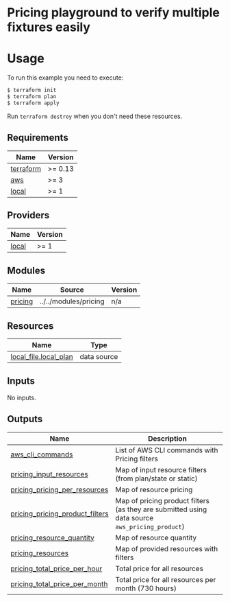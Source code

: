 # Pricing playground to verify multiple fixtures easily

# Usage

To run this example you need to execute:

```bash
$ terraform init
$ terraform plan
$ terraform apply
```

Run `terraform destroy` when you don't need these resources.

<!-- BEGINNING OF PRE-COMMIT-TERRAFORM DOCS HOOK -->
## Requirements

| Name | Version |
|------|---------|
| <a name="requirement_terraform"></a> [terraform](#requirement\_terraform) | >= 0.13 |
| <a name="requirement_aws"></a> [aws](#requirement\_aws) | >= 3 |
| <a name="requirement_local"></a> [local](#requirement\_local) | >= 1 |

## Providers

| Name | Version |
|------|---------|
| <a name="provider_local"></a> [local](#provider\_local) | >= 1 |

## Modules

| Name | Source | Version |
|------|--------|---------|
| <a name="module_pricing"></a> [pricing](#module\_pricing) | ../../modules/pricing | n/a |

## Resources

| Name | Type |
|------|------|
| [local_file.local_plan](https://registry.terraform.io/providers/hashicorp/local/latest/docs/data-sources/file) | data source |

## Inputs

No inputs.

## Outputs

| Name | Description |
|------|-------------|
| <a name="output_aws_cli_commands"></a> [aws\_cli\_commands](#output\_aws\_cli\_commands) | List of AWS CLI commands with Pricing filters |
| <a name="output_pricing_input_resources"></a> [pricing\_input\_resources](#output\_pricing\_input\_resources) | Map of input resource filters (from plan/state or static) |
| <a name="output_pricing_pricing_per_resources"></a> [pricing\_pricing\_per\_resources](#output\_pricing\_pricing\_per\_resources) | Map of resource pricing |
| <a name="output_pricing_pricing_product_filters"></a> [pricing\_pricing\_product\_filters](#output\_pricing\_pricing\_product\_filters) | Map of pricing product filters (as they are submitted using data source `aws_pricing_product`) |
| <a name="output_pricing_resource_quantity"></a> [pricing\_resource\_quantity](#output\_pricing\_resource\_quantity) | Map of resource quantity |
| <a name="output_pricing_resources"></a> [pricing\_resources](#output\_pricing\_resources) | Map of provided resources with filters |
| <a name="output_pricing_total_price_per_hour"></a> [pricing\_total\_price\_per\_hour](#output\_pricing\_total\_price\_per\_hour) | Total price for all resources |
| <a name="output_pricing_total_price_per_month"></a> [pricing\_total\_price\_per\_month](#output\_pricing\_total\_price\_per\_month) | Total price for all resources per month (730 hours) |
<!-- END OF PRE-COMMIT-TERRAFORM DOCS HOOK -->
